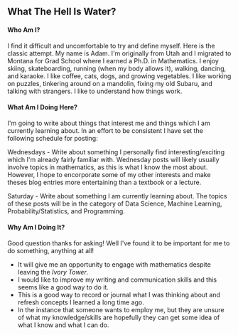 ## What The Hell Is Water?


#### Who Am I?
I find it difficult and uncomfortable to try and define myself. Here is the classic attempt. My name is Adam. I'm originally from Utah and I migrated to Montana for Grad School where I earned a Ph.D. in Mathematics. I enjoy skiing, skateboarding, running (when my body allows it), walking, dancing, and karaoke. I like coffee, cats, dogs, and growing vegetables. I like working on puzzles, tinkering around on a mandolin, fixing my old Subaru, and talking with strangers. I like to understand how things work. 

#### What Am I Doing Here?
I'm going to write about things that interest me and things which I am currently learning about. In an effort to be consistent I have set the following schedule for posting:

Wednesdays - Write about something I personally find interesting/exciting which I'm already fairly familiar with. Wednesday posts will likely usually involve topics in mathematics, as this is what I know the most about. However, I hope to encorporate some of my other interests and make theses blog entries more entertaining than a textbook or a lecture.

Saturday - Write about something I am currently learning about. The topics of these posts will be in the category of Data Science, Machine Learning, Probability/Statistics, and Programming.

#### Why Am I Doing It?
Good question thanks for asking! Well I've found it to be important for me to do something, anything at all! 
* It will give me an opportunity to engage with mathematics despite leaving the _Ivory Tower_.
* I would like to improve my writing and communication skills and this seems like a good way to do it. 
* This is a good way to record or journal what I was thinking about and refresh concepts I learned a long time ago.
* In the instance that someone wants to employ me, but they are unsure of what my knowledge/skills are hopefully they can get some idea of what I know and what I can do. 


